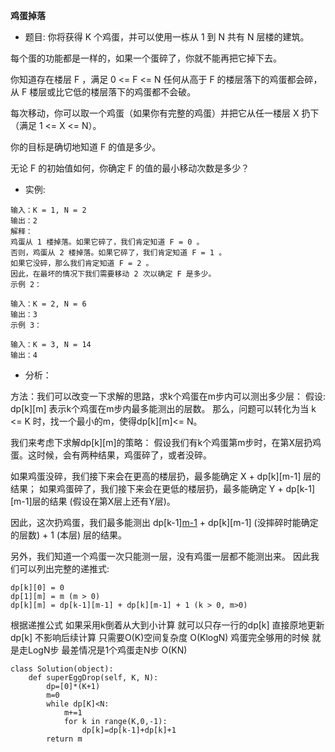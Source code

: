 **鸡蛋掉落**
- 题目:
你将获得 K 个鸡蛋，并可以使用一栋从 1 到 N  共有 N 层楼的建筑。

每个蛋的功能都是一样的，如果一个蛋碎了，你就不能再把它掉下去。

你知道存在楼层 F ，满足 0 <= F <= N 任何从高于 F 的楼层落下的鸡蛋都会碎，从 F 楼层或比它低的楼层落下的鸡蛋都不会破。

每次移动，你可以取一个鸡蛋（如果你有完整的鸡蛋）并把它从任一楼层 X 扔下（满足 1 <= X <= N）。

你的目标是确切地知道 F 的值是多少。

无论 F 的初始值如何，你确定 F 的值的最小移动次数是多少？
- 实例:
```
输入：K = 1, N = 2
输出：2
解释：
鸡蛋从 1 楼掉落。如果它碎了，我们肯定知道 F = 0 。
否则，鸡蛋从 2 楼掉落。如果它碎了，我们肯定知道 F = 1 。
如果它没碎，那么我们肯定知道 F = 2 。
因此，在最坏的情况下我们需要移动 2 次以确定 F 是多少。
示例 2：

输入：K = 2, N = 6
输出：3
示例 3：

输入：K = 3, N = 14
输出：4
```
- 分析：

方法：我们可以改变一下求解的思路，求k个鸡蛋在m步内可以测出多少层：
假设: dp[k][m] 表示k个鸡蛋在m步内最多能测出的层数。
那么，问题可以转化为当 k <= K 时，找一个最小的m，使得dp[k][m]<= N。

我们来考虑下求解dp[k][m]的策略：
假设我们有k个鸡蛋第m步时，在第X层扔鸡蛋。这时候，会有两种结果，鸡蛋碎了，或者没碎。

如果鸡蛋没碎，我们接下来会在更高的楼层扔，最多能确定 X + dp[k][m-1] 层的结果；
如果鸡蛋碎了，我们接下来会在更低的楼层扔，最多能确定 Y + dp[k-1][m-1]层的结果 (假设在第X层上还有Y层)。

因此，这次扔鸡蛋，我们最多能测出 dp[k-1][m-1](摔碎时能确定的层数) + dp[k][m-1] (没摔碎时能确定的层数) + 1 (本层) 层的结果。

另外，我们知道一个鸡蛋一次只能测一层，没有鸡蛋一层都不能测出来。
因此我们可以列出完整的递推式:
```
dp[k][0] = 0
dp[1][m] = m (m > 0)
dp[k][m] = dp[k-1][m-1] + dp[k][m-1] + 1 (k > 0, m>0)
```
根据递推公式 如果采用k倒着从大到小计算 就可以只存一行的dp[k] 直接原地更新dp[k] 不影响后续计算 只需要O(K)空间复杂度 O(KlogN) 鸡蛋完全够用的时候 就是走LogN步 最差情况是1个鸡蛋走N步 O(KN)


```
class Solution(object):
    def superEggDrop(self, K, N):
        dp=[0]*(K+1)
        m=0
        while dp[K]<N:
            m+=1
            for k in range(K,0,-1):
                dp[k]=dp[k-1]+dp[k]+1
        return m
```